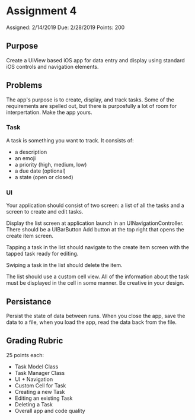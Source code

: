 # Assignment 4

Assigned: 2/14/2019 
Due: 2/28/2019 
Points: 200 

## Purpose
Create a UIView based iOS app for data entry and display using standard iOS controls and navigation elements.

## Problems
The app's purpose is to create, display, and track tasks.  Some of the requirements are spelled out, but there is purposfully a lot of room for interpertation.  Make the app yours.

### Task
A task is something you want to track. It consists of:
* a description
* an emoji
* a priority (high, medium, low)
* a due date (optional)
* a state (open or closed)

### UI
Your application should consist of two screen: a list of all the tasks and a screen to create and edit tasks.

Display the list screen at application launch in an UINavigationController.  There should be a UIBarButton Add button at the top right that opens the create item screen.

Tapping a task in the list should navigate to the create item screen with the tapped task ready for editing.

Swiping a task in the list should delete the item.

The list should use a custom cell view.  All of the information about the task must be displayed in the cell in some manner.  Be creative in your design.

## Persistance
Persist the state of data between runs.  When you close the app, save the data to a file, when you load the app, read the data back from the file.

## Grading Rubric
25 points each:
* Task Model Class
* Task Manager Class
* UI + Navigation
* Custom Cell for Task
* Creating a new Task
* Editing an existing Task
* Deleting a Task
* Overall app and code quality
